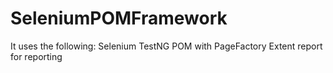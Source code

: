 # SeleniumPOMFramework
It uses the following:
Selenium
TestNG
POM with PageFactory
Extent report for reporting
